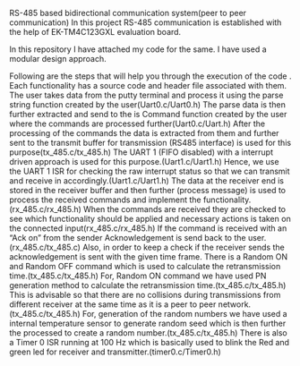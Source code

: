 RS-485 based bidirectional communication system(peer to peer communication)
In this project RS-485 communication is established with the help of EK-TM4C123GXL evaluation board.

In this repository I have attached my code for the same. I have used a modular design approach.

Following are the steps that will help you through the execution of the code . Each functionality has a source code and header file associated with them.
The user takes data from the putty terminal and process it using the parse string function created by the user(Uart0.c/Uart0.h)
The parse data is then further extracted and send to the is Command function created by the user where the commands are processed further(Uart0.c/Uart.h)
After the processing of the commands the data is extracted from them and further sent to the transmit buffer for transmission (RS485 interface) is used for this purpose(tx_485.c/tx_485.h)
The UART 1 (FIFO disabled) with a interrupt driven approach is used for this purpose.(Uart1.c/Uart1.h)
Hence, we use the UART 1 ISR for checking the raw interrupt status so that we can transmit and receive in accordingly.(Uart1.c/Uart1.h)
The data at the receiver end is stored in the receiver buffer and then further (process message) is used to process the received commands and implement the functionality.
(rx_485.c/rx_485.h)
When the commands are received they are checked to see which functionality should be applied and necessary actions is taken on the connected input(rx_485.c/rx_485.h)
If the command is received with an “Ack on” from the sender Acknowledgement is send back to the user.(rx_485.c/tx_485.c)
Also, in order to keep a check if the receiver sends the acknowledgement is sent with the given time frame.
There is a Random ON and Random OFF command which is  used to calculate the retransmission time.(tx_485.c/tx_485.h)
For, Random ON command we have used PN generation method to calculate the retransmission time.(tx_485.c/tx_485.h)
This is advisable so that there are no collisions during transmissions from different receiver at the same time as it is a peer to peer network.(tx_485.c/tx_485.h)
For, generation of the random numbers we have used a internal temperature sensor to generate random seed which is then further the processed to create a random number.(tx_485.c/tx_485.h)
There is also a Timer 0 ISR running at 100 Hz which is basically used to blink the Red and green led for receiver and transmitter.(timer0.c/Timer0.h)

